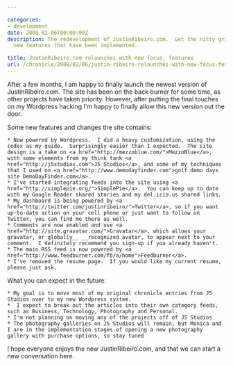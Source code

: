 ```yaml
---

categories:
- development
date: 2008-02-06T00:00:00Z
description: The redevelopment of JustinRibeiro.com.  Get the nitty gritty details and
  new features that have been implemented.

title: JustinRibeiro.com relaunches with new focus, features
url: /chronicle/2008/02/06/justin-ribeiro-relaunches-with-new-focus-features/
---
```


<p align="left">After a few months, I am happy to finally launch the newest version of JustinRibeiro.com.  The site has been on the back burner for some time, as other projects have taken priority.  However, after putting the final touches on my Wordpress hacking I'm happy to finally allow this new version out the door.

<p align="left">Some new features and changes the site contains:



	* Now powered by Wordpress.  I did a heavy customization, using the codex as my guide.  Surprisingly easier than I expected.  The site design is a take on <a href="http://mezzoblue.com/">MezzoBlue</a>, with some elements from my think tank <a href="http://j5studios.com">J5 Studios</a>, and some of my techniques that I used on <a href="http://www.demodayfinder.com">golf demo days site DemoDayFinder.com</a>. 
	* I've started integrating feeds into the site using <a href="http://simplepie.org/">SimplePie</a>.  You can keep up to date with my Google Reader shared stories and my del.icio.us shared links. 
	* My dashboard is being powered by <a href="http://twitter.com/justinribeiro/">Twitter</a>, so if you want up-to-date action on your cell phone or just want to follow on Twitter, you can find me there as well. 
	* Comments are now enabled and use <a href="http://site.gravatar.com/">Gravatar</a>, which allows your gravatar, or globally__ __recognized avatar, to appear next to your comment.  I definitely recommend you sign-up if you already haven't. 
	* The main RSS feed is now powered by <a href="http://www.feedburner.com/fb/a/home">Feedburner</a>. 
	* I've removed the resume page.  If you would like my current resume, please just ask. 

<p align="left">What you can expect in the future:



	* My goal is to move most of my original chronicle entries from J5 Studios over to my new Wordpress system. 
	*  I expect to break out the articles into their own category feeds, such as Business, Technology, Photography and Personal. 
	* I'm not planning on moving any of the projects off of J5 Studios 
	* The photography galleries on J5 Studios will remain, but Monica and I are in the implementation stages of opening a new photography gallery with purchase options, so stay tuned 

<p align="left">I hope everyone enjoys the new JustinRibeiro.com, and that we can start a new conversation here.

